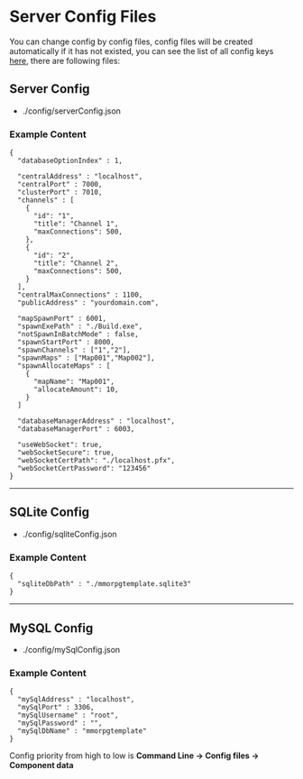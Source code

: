 # Server Config Files

You can change config by config files, config files will be created automatically if it has not existed, you can see the list of all config keys [here](../pages/027-server-configs.md), there are following files:

## Server Config
*   ./config/serverConfig.json

### Example Content
```
{
  "databaseOptionIndex" : 1,

  "centralAddress" : "localhost",
  "centralPort" : 7000,
  "clusterPort" : 7010,
  "channels" : [
    {
      "id": "1",
      "title": "Channel 1",
      "maxConnections": 500,
    },
    {
      "id": "2",
      "title": "Channel 2",
      "maxConnections": 500,
    }
  ],
  "centralMaxConnections" : 1100,
  "publicAddress" : "yourdomain.com",
  
  "mapSpawnPort" : 6001,
  "spawnExePath" : "./Build.exe",
  "notSpawnInBatchMode" : false,
  "spawnStartPort" : 8000,
  "spawnChannels" : ["1","2"],
  "spawnMaps" : ["Map001","Map002"],
  "spawnAllocateMaps" : [
    {
      "mapName": "Map001",
      "allocateAmount": 10,
    }
  ]

  "databaseManagerAddress" : "localhost",
  "databaseManagerPort" : 6003,

  "useWebSocket": true,
  "webSocketSecure": true,
  "webSocketCertPath": "./localhost.pfx",
  "webSocketCertPassword": "123456"
}
```

* * * 

## SQLite Config


*   ./config/sqliteConfig.json

### Example Content
```
{
  "sqliteDbPath" : "./mmorpgtemplate.sqlite3"
}
```

* * *

## MySQL Config


*   ./config/mySqlConfig.json

### Example Content
```
{
  "mySqlAddress" : "localhost",
  "mySqlPort" : 3306,
  "mySqlUsername" : "root",
  "mySqlPassword" : "",
  "mySqlDbName" : "mmorpgtemplate"
}
```

Config priority from high to low is **Command Line -> Config files -> Component data**
<!--stackedit_data:
eyJoaXN0b3J5IjpbODI3MDUzMzI0XX0=
-->